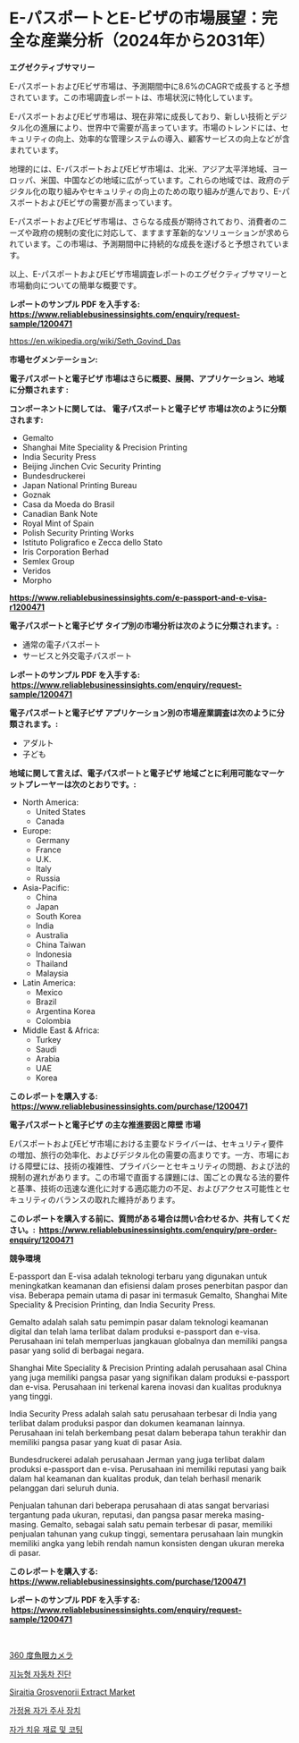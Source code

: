 <p><h1>E-パスポートとE-ビザの市場展望：完全な産業分析（2024年から2031年）</h1></p><p><strong>エグゼクティブサマリー</strong></p>
<p><p>E-パスポートおよびEビザ市場は、予測期間中に8.6%のCAGRで成長すると予想されています。この市場調査レポートは、市場状況に特化しています。</p><p>E-パスポートおよびEビザ市場は、現在非常に成長しており、新しい技術とデジタル化の進展により、世界中で需要が高まっています。市場のトレンドには、セキュリティの向上、効率的な管理システムの導入、顧客サービスの向上などが含まれています。</p><p>地理的には、E-パスポートおよびEビザ市場は、北米、アジア太平洋地域、ヨーロッパ、米国、中国などの地域に広がっています。これらの地域では、政府のデジタル化の取り組みやセキュリティの向上のための取り組みが進んでおり、E-パスポートおよびEビザの需要が高まっています。</p><p>E-パスポートおよびEビザ市場は、さらなる成長が期待されており、消費者のニーズや政府の規制の変化に対応して、ますます革新的なソリューションが求められています。この市場は、予測期間中に持続的な成長を遂げると予想されています。</p><p>以上、E-パスポートおよびEビザ市場調査レポートのエグゼクティブサマリーと市場動向についての簡単な概要です。</p></p>
<p><strong>レポートのサンプル PDF を入手する: <a href="https://www.reliablebusinessinsights.com/enquiry/request-sample/1200471">https://www.reliablebusinessinsights.com/enquiry/request-sample/1200471</a></strong></p>
<p><a href="https://en.wikipedia.org/wiki/Seth_Govind_Das">https://en.wikipedia.org/wiki/Seth_Govind_Das</a></p>
<p><strong>市場セグメンテーション:</strong></p>
<p><strong> 電子パスポートと電子ビザ 市場はさらに概要、展開、アプリケーション、地域に分類されます :</strong></p>
<p><strong>コンポーネントに関しては、 電子パスポートと電子ビザ 市場は次のように分類されます: &nbsp;</strong></p>
<p><ul><li>Gemalto</li><li>Shanghai Mite Speciality & Precision Printing</li><li>India Security Press</li><li>Beijing Jinchen Cvic Security Printing</li><li>Bundesdruckerei</li><li>Japan National Printing Bureau</li><li>Goznak</li><li>Casa da Moeda do Brasil</li><li>Canadian Bank Note</li><li>Royal Mint of Spain</li><li>Polish Security Printing Works</li><li>Istituto Poligrafico e Zecca dello Stato</li><li>Iris Corporation Berhad</li><li>Semlex Group</li><li>Veridos</li><li>Morpho</li></ul></p>
<p><strong><a href="https://www.reliablebusinessinsights.com/e-passport-and-e-visa-r1200471">https://www.reliablebusinessinsights.com/e-passport-and-e-visa-r1200471</a></strong></p>
<p><strong> 電子パスポートと電子ビザ タイプ別の市場分析は次のように分類されます。:</strong></p>
<p><ul><li>通常の電子パスポート</li><li>サービスと外交電子パスポート</li></ul></p>
<p><strong>レポートのサンプル PDF を入手する: &nbsp;<a href="https://www.reliablebusinessinsights.com/enquiry/request-sample/1200471">https://www.reliablebusinessinsights.com/enquiry/request-sample/1200471</a></strong></p>
<p><strong> 電子パスポートと電子ビザ アプリケーション別の市場産業調査は次のように分類されます。:</strong></p>
<p><ul><li>アダルト</li><li>子ども</li></ul></p>
<p><strong>地域に関して言えば、電子パスポートと電子ビザ 地域ごとに利用可能なマーケットプレーヤーは次のとおりです。:</strong></p>
<p><ul>
    <li>
        North America:
        <ul>
            <li>United States</li>
            <li>Canada</li>
        </ul>
    </li>
    <li>
        Europe:
        <ul>
            <li>Germany</li>
            <li>France</li>
            <li>U.K.</li>
            <li>Italy</li>
            <li>Russia</li>
        </ul>
    </li>
    <li>
        Asia-Pacific:
        <ul>
            <li>China</li>
            <li>Japan</li>
            <li>South Korea</li>
            <li>India</li>
            <li>Australia</li>
            <li>China Taiwan</li>
            <li>Indonesia</li>
            <li>Thailand</li>
            <li>Malaysia</li>
        </ul>
    </li>
    <li>
        Latin America:
        <ul>
            <li>Mexico</li>
            <li>Brazil</li>
            <li>Argentina Korea</li>
            <li>Colombia</li>
        </ul>
    </li>
    <li>
        Middle East & Africa:
        <ul>
            <li>Turkey</li>
            <li>Saudi</li>
            <li>Arabia</li>
            <li>UAE</li>
            <li>Korea</li>
        </ul>
    </li>
    </ul></p>
<p><strong>このレポートを購入する: &nbsp;<a href="https://www.reliablebusinessinsights.com/purchase/1200471">https://www.reliablebusinessinsights.com/purchase/1200471</a></strong></p>
<p><strong>電子パスポートと電子ビザ の主な推進要因と障壁 市場</strong></p>
<p><p>EパスポートおよびEビザ市場における主要なドライバーは、セキュリティ要件の増加、旅行の効率化、およびデジタル化の需要の高まりです。一方、市場における障壁には、技術の複雑性、プライバシーとセキュリティの問題、および法的規制の遅れがあります。この市場で直面する課題には、国ごとの異なる法的要件と基準、技術の迅速な進化に対する適応能力の不足、およびアクセス可能性とセキュリティのバランスの取れた維持があります。</p></p>
<p><strong>このレポートを購入する前に、質問がある場合は問い合わせるか、共有してください。:&nbsp; <a href="https://www.reliablebusinessinsights.com/enquiry/pre-order-enquiry/1200471">https://www.reliablebusinessinsights.com/enquiry/pre-order-enquiry/1200471</a></strong></p>
<p><strong>競争環境</strong></p>
<p><p>E-passport dan E-visa adalah teknologi terbaru yang digunakan untuk meningkatkan keamanan dan efisiensi dalam proses penerbitan paspor dan visa. Beberapa pemain utama di pasar ini termasuk Gemalto, Shanghai Mite Speciality & Precision Printing, dan India Security Press.</p><p>Gemalto adalah salah satu pemimpin pasar dalam teknologi keamanan digital dan telah lama terlibat dalam produksi e-passport dan e-visa. Perusahaan ini telah memperluas jangkauan globalnya dan memiliki pangsa pasar yang solid di berbagai negara.</p><p>Shanghai Mite Speciality & Precision Printing adalah perusahaan asal China yang juga memiliki pangsa pasar yang signifikan dalam produksi e-passport dan e-visa. Perusahaan ini terkenal karena inovasi dan kualitas produknya yang tinggi.</p><p>India Security Press adalah salah satu perusahaan terbesar di India yang terlibat dalam produksi paspor dan dokumen keamanan lainnya. Perusahaan ini telah berkembang pesat dalam beberapa tahun terakhir dan memiliki pangsa pasar yang kuat di pasar Asia.</p><p>Bundesdruckerei adalah perusahaan Jerman yang juga terlibat dalam produksi e-passport dan e-visa. Perusahaan ini memiliki reputasi yang baik dalam hal keamanan dan kualitas produk, dan telah berhasil menarik pelanggan dari seluruh dunia.</p><p>Penjualan tahunan dari beberapa perusahaan di atas sangat bervariasi tergantung pada ukuran, reputasi, dan pangsa pasar mereka masing-masing. Gemalto, sebagai salah satu pemain terbesar di pasar, memiliki penjualan tahunan yang cukup tinggi, sementara perusahaan lain mungkin memiliki angka yang lebih rendah namun konsisten dengan ukuran mereka di pasar.</p></p>
<p><strong>このレポートを購入する: &nbsp; <a href="https://www.reliablebusinessinsights.com/purchase/1200471">https://www.reliablebusinessinsights.com/purchase/1200471</a></strong></p>
<p><strong>レポートのサンプル PDF を入手する: &nbsp;<a href="https://www.reliablebusinessinsights.com/enquiry/request-sample/1200471">https://www.reliablebusinessinsights.com/enquiry/request-sample/1200471</a></strong><strong></strong></p>
<p>&nbsp;</p>
<p><p><a href="https://medium.com/@nairn_boy/360%E5%BA%A6%E3%83%95%E3%82%A3%E3%83%83%E3%82%B7%E3%83%A5%E3%82%A2%E3%82%A4%E3%82%AB%E3%83%A1%E3%83%A9%E3%81%AE%E5%B8%82%E5%A0%B4%E3%82%B7%E3%82%A7%E3%82%A2-%E3%82%B5%E3%82%A4%E3%82%BA-%E3%83%88%E3%83%AC%E3%83%B3%E3%83%89-%E7%94%A3%E6%A5%AD%E5%88%86%E6%9E%90%E3%83%AC%E3%83%9D%E3%83%BC%E3%83%88-%E3%82%A2%E3%83%97%E3%83%AA%E3%82%B1%E3%83%BC%E3%82%B7%E3%83%A7%E3%83%B3%E5%88%A5-%E4%BD%8F%E5%AE%85%E7%94%A8-%E5%95%86%E7%94%A8%E5%88%A9%E7%94%A8-%E3%82%BF%E3%82%A4%E3%83%97%E5%88%A5-1080p-4k-%E3%81%9D%E3%81%AE%E4%BB%96-%E3%81%8A%E3%82%88%E3%81%B32024%E5%B9%B4%E3%81%8B%E3%82%892031%E5%B9%B4%E3%81%BE%E3%81%A7%E3%81%AE%E4%BA%88%E6%B8%AC-9d3b57767301">360 度魚眼カメラ</a></p><p><a href="https://medium.com/@earnesteidenreichja/2024%EB%85%84%EB%B6%80%ED%84%B0-2031%EB%85%84%EA%B9%8C%EC%A7%80%EC%9D%98-%EC%A7%80%EB%8A%A5%ED%98%95-%EC%9E%90%EB%8F%99%EC%B0%A8-%EC%A7%84%EB%8B%A8-%EC%8B%9C%EC%9E%A5-%EC%A0%84%EB%A7%9D-%EB%B0%8F-%EC%98%88%EC%B8%A1-d2dcd76e9d62">지능형 자동차 진단</a></p><p><a href="https://github.com/redneck06/Market-Research-Report-List-3/blob/main/siraitia-grosvenorii-extract-market.md">Siraitia Grosvenorii Extract Market</a></p><p><a href="https://medium.com/@josefarice/%EA%B0%80%EC%A0%95%EC%9A%A9-%EC%9E%90%EA%B0%80-%EC%A3%BC%EC%82%AC%EA%B8%B0-%EC%8B%9C%EC%9E%A5%EC%97%90-%EB%8C%80%ED%95%9C-%ED%86%B5%EC%B0%B0-%EC%8B%9C%EC%9E%A5-%EC%9E%AC%EC%A0%95-%EC%83%81%ED%83%9C-%EC%8B%9C%EC%9E%A5-%EA%B7%9C%EB%AA%A8-%EB%B0%8F-2031%EB%85%84%EA%B9%8C%EC%A7%80%EC%9D%98-%EC%88%98%EC%9D%B5-%EB%B6%84%EC%84%9D-800ecb4a2c0b">가정용 자가 주사 장치</a></p><p><a href="https://github.com/Evans21Bill/Market-Research-Report-List-1/blob/main/3454330140342.md">자가 치유 재료 및 코팅</a></p></p>